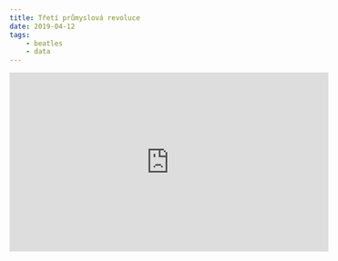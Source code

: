 ```yaml
---
title: Třetí průmyslová revoluce
date: 2019-04-12
tags: 
    - beatles
    - data
---
```


<iframe width="560" height="315" src="https://www.youtube.com/embed/QX3M8Ka9vUA" frameborder="0" allow="accelerometer; autoplay; encrypted-media; gyroscope; picture-in-picture" allowfullscreen></iframe>

